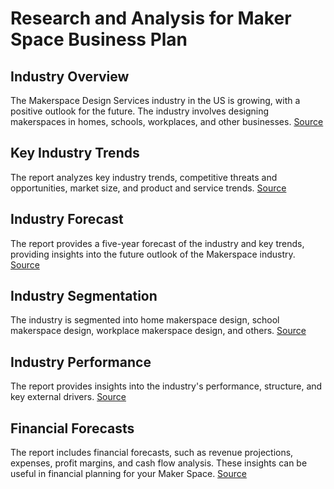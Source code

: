 # Research and Analysis for Maker Space Business Plan

## Industry Overview

The Makerspace Design Services industry in the US is growing, with a positive outlook for the future. The industry involves designing makerspaces in homes, schools, workplaces, and other businesses. [Source](https://www.ibisworld.com/default.aspx)

## Key Industry Trends

The report analyzes key industry trends, competitive threats and opportunities, market size, and product and service trends. [Source](https://www.ibisworld.com/default.aspx)

## Industry Forecast

The report provides a five-year forecast of the industry and key trends, providing insights into the future outlook of the Makerspace industry. [Source](https://www.ibisworld.com/default.aspx)

## Industry Segmentation

The industry is segmented into home makerspace design, school makerspace design, workplace makerspace design, and others. [Source](https://www.ibisworld.com/default.aspx)

## Industry Performance

The report provides insights into the industry's performance, structure, and key external drivers. [Source](https://www.ibisworld.com/default.aspx)

## Financial Forecasts

The report includes financial forecasts, such as revenue projections, expenses, profit margins, and cash flow analysis. These insights can be useful in financial planning for your Maker Space. [Source](https://www.ibisworld.com/default.aspx)
